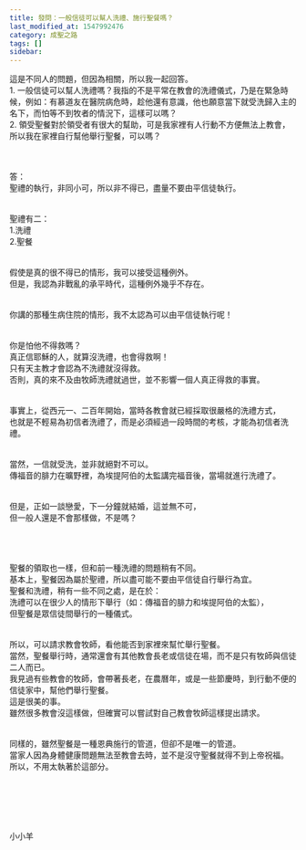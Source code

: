```yaml
---
title: 發問：一般信徒可以幫人洗禮、施行聖餐嗎？
last_modified_at: 1547992476
category: 成聖之路
tags: []
sidebar: 
---
```


<p>這是不同人的問題，但因為相關，所以我一起回答。<br/>1.	一般信徒可以幫人洗禮嗎？我指的不是平常在教會的洗禮儀式，乃是在緊急時候，例如：有慕道友在醫院病危時，趁他還有意識，他也願意當下就受洗歸入主的名下，而怕等不到牧者的情況下，這樣可以嗎？<br/>2.	領受聖餐對於領受者有很大的幫助，可是我家裡有人行動不方便無法上教會，所以我在家裡自行幫他舉行聖餐，可以嗎？<br/><!--more--><br/><br/><br/>答：<br/>聖禮的執行，非同小可，所以非不得已，盡量不要由平信徒執行。<br/> <br/><br/>聖禮有二：<br/>1.洗禮<br/>2.聖餐<br/> <br/><br/>假使是真的很不得已的情形，我可以接受這種例外。<br/>但是，我認為非戰亂的承平時代，這種例外幾乎不存在。<br/> <br/><br/>你講的那種生病住院的情形，我不太認為可以由平信徒執行呢！<br/> <br/><br/>你是怕他不得救嗎？<br/>真正信耶穌的人，就算沒洗禮，也會得救啊！<br/>只有天主教才會認為不洗禮就沒得救。<br/>否則，真的來不及由牧師洗禮就過世，並不影響一個人真正得救的事實。<br/> <br/> <br/>事實上，從西元一、二百年開始，當時各教會就已經採取很嚴格的洗禮方式，<br/>也就是不輕易為初信者洗禮了，而是必須經過一段時間的考核，才能為初信者洗禮。<br/> <br/><br/>當然，一信就受洗，並非就絕對不可以。<br/>傳福音的腓力在曠野裡，為埃提阿伯的太監講完福音後，當場就進行洗禮了。<br/> <br/><br/>但是，正如一談戀愛，下一分鐘就結婚，這並無不可，<br/>但一般人還是不會那樣做，不是嗎？<br/> <br/><br/><br/><br/>聖餐的領取也一樣，但和前一種洗禮的問題稍有不同。<br/>基本上，聖餐因為屬於聖禮，所以盡可能不要由平信徒自行舉行為宜。<br/>聖餐和洗禮，稍有一些不同之處，是在於：<br/>洗禮可以在很少人的情形下舉行（如：傳福音的腓力和埃提阿伯的太監），<br/>但聖餐是眾信徒間舉行的一種儀式。<br/><br/><br/>所以，可以請求教會牧師，看他能否到家裡來幫忙舉行聖餐。<br/>當然，聖餐舉行時，通常還會有其他教會長老或信徒在場，而不是只有牧師與信徒二人而已。<br/>我見過有些教會的牧師，會帶著長老，在農曆年，或是一些節慶時，到行動不便的信徒家中，幫他們舉行聖餐。<br/>這是很美的事。<br/>雖然很多教會沒這樣做，但確實可以嘗試對自己教會牧師這樣提出請求。<br/><br/><br/>同樣的，雖然聖餐是一種恩典施行的管道，但卻不是唯一的管道。<br/>當家人因為身體健康問題無法至教會去時，並不是沒守聖餐就得不到上帝祝福。<br/>所以，不用太執著於這部分。<br/><br/><br/><br/><br/><br/><br/>小小羊</p>